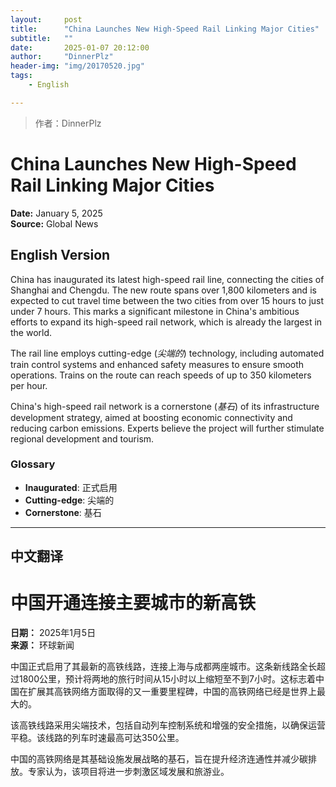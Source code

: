 ```yaml
---
layout:     post
title:      "China Launches New High-Speed Rail Linking Major Cities"
subtitle:   ""
date:       2025-01-07 20:12:00
author:     "DinnerPlz"
header-img: "img/20170520.jpg"
tags:
    - English

---
```


> 作者：DinnerPlz

# China Launches New High-Speed Rail Linking Major Cities

**Date:** January 5, 2025  
**Source:** Global News  

## English Version  

China has inaugurated its latest high-speed rail line, connecting the cities of Shanghai and Chengdu. The new route spans over 1,800 kilometers and is expected to cut travel time between the two cities from over 15 hours to just under 7 hours. This marks a significant milestone in China's ambitious efforts to expand its high-speed rail network, which is already the largest in the world.

The rail line employs cutting-edge (*尖端的*) technology, including automated train control systems and enhanced safety measures to ensure smooth operations. Trains on the route can reach speeds of up to 350 kilometers per hour.

China's high-speed rail network is a cornerstone (*基石*) of its infrastructure development strategy, aimed at boosting economic connectivity and reducing carbon emissions. Experts believe the project will further stimulate regional development and tourism.

### Glossary
- **Inaugurated**: 正式启用  
- **Cutting-edge**: 尖端的  
- **Cornerstone**: 基石  

---

## 中文翻译  

# 中国开通连接主要城市的新高铁

**日期：** 2025年1月5日  
**来源：** 环球新闻  

中国正式启用了其最新的高铁线路，连接上海与成都两座城市。这条新线路全长超过1800公里，预计将两地的旅行时间从15小时以上缩短至不到7小时。这标志着中国在扩展其高铁网络方面取得的又一重要里程碑，中国的高铁网络已经是世界上最大的。  

该高铁线路采用尖端技术，包括自动列车控制系统和增强的安全措施，以确保运营平稳。该线路的列车时速最高可达350公里。  

中国的高铁网络是其基础设施发展战略的基石，旨在提升经济连通性并减少碳排放。专家认为，该项目将进一步刺激区域发展和旅游业。
